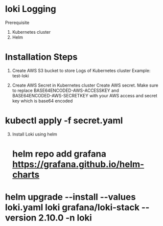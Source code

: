 # loki Logging

Prerequisite
1. Kubernetes cluster
2. Helm

# Installation Steps
1. Create AWS S3 bucket to store Logs of Kubernetes cluster Example: test-loki
   
2. Create AWS Secret in Kubernetes cluster
Create AWS secret. Make sure to replace BASE64ENCODED-AWS-ACCESSKEY and BASE64ENCODED-AWS-SECRETKEY with your AWS access and secret key which is base64 encoded
 # kubectl apply -f secret.yaml   

3. Install Loki using helm
   # helm repo add grafana https://grafana.github.io/helm-charts
  # helm upgrade --install --values loki.yaml loki grafana/loki-stack --version 2.10.0 -n loki

